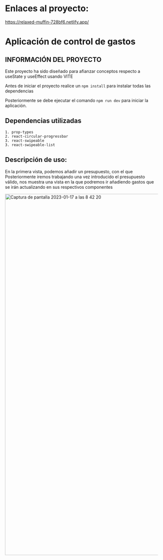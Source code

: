 # Enlaces al proyecto:
https://relaxed-muffin-728bf6.netlify.app/

# Aplicación de control de gastos

## INFORMACIÓN DEL PROYECTO
Este proyecto ha sido diseñado para afianzar conceptos respecto a useState y useEffect
usando VITE

Antes de iniciar el proyecto realice un 
`npm install` para instalar todas las dependencias

Posteriormente se debe ejecutar el comando `npm run dev` para iniciar la aplicación.

## Dependencias utilizadas
    1. prop-types
    2. react-circular-progressbar
    3. react-swipeable
    3. react-swipeable-list

## Descripción de uso:

En la primera vista, podemos añadir un presupuesto, con el que Posteriormente iremos trabajando
una vez introducido el presupuesto válido, nos muestra una vista en la que podremos ir añadiendo gastos
que se irán actualizando en sus respectivos componentes



<img width="1188" alt="Captura de pantalla 2023-01-17 a las 8 42 20" src="https://user-images.githubusercontent.com/52428440/212838232-b3642b9a-c34a-4c3a-8c6c-ea887f53a971.png">

